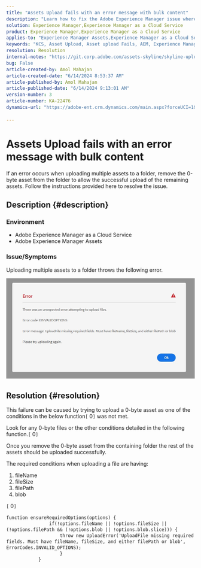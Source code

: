 ```yaml
---
title: "Assets Upload fails with an error message with bulk content"
description: "Learn how to fix the Adobe Experience Manager issue where uploading multiple assets to a folder throws \"EINVALIDOPTIONS\" error."
solution: Experience Manager,Experience Manager as a Cloud Service
product: Experience Manager,Experience Manager as a Cloud Service
applies-to: "Experience Manager Assets,Experience Manager as a Cloud Service"
keywords: "KCS, Asset Upload, Asset upload Fails, AEM, Experience Manager as a Cloud Service, AEMaaCS"
resolution: Resolution
internal-notes: "https://git.corp.adobe.com/assets-skyline/skyline-upload/blob/6d124d4083060e139b2e2d6ac99b33087bc85a53/src/upload-file.js#L32"
bug: False
article-created-by: Amol Mahajan
article-created-date: "6/14/2024 8:53:37 AM"
article-published-by: Amol Mahajan
article-published-date: "6/14/2024 9:13:01 AM"
version-number: 3
article-number: KA-22476
dynamics-url: "https://adobe-ent.crm.dynamics.com/main.aspx?forceUCI=1&pagetype=entityrecord&etn=knowledgearticle&id=4f47d28f-2b2a-ef11-840b-000d3a34c086"

---
```

# Assets Upload fails with an error message with bulk content


If an error occurs when uploading multiple assets to a folder, remove the 0-byte asset from the folder to allow the successful upload of the remaining assets. Follow the instructions provided here to resolve the issue.

## Description {#description}


### <b>Environment</b>

- Adobe Experience Manager as a Cloud Service
- Adobe Experience Manager Assets


### <b>Issue/Symptoms</b>

Uploading multiple assets to a folder throws the following error.

![](assets/___5147d28f-2b2a-ef11-840b-000d3a34c086___.jpeg)


## Resolution {#resolution}


This failure can be caused by trying to upload a 0-byte asset as one of the conditions in the below function`[` 0`]`  was not met.

Look for any 0-byte files or the other conditions detailed in the following function.`[` 0`]`

Once you remove the 0-byte asset from the containing folder the rest of the assets should be uploaded successfully.

The required conditions when uploading a file are having:

1. fileName
2. fileSize
3. filePath
4. blob


`[` 0`]`


```none
function ensureRequiredOptions(options) {
                if(!options.fileName || !options.fileSize || (!options.filePath && (!options.blob || !options.blob.slice))) {
                    throw new UploadError('UploadFile missing required fields. Must have fileName, fileSize, and either filePath or blob', ErrorCodes.INVALID_OPTIONS);
                    }
            }
```

